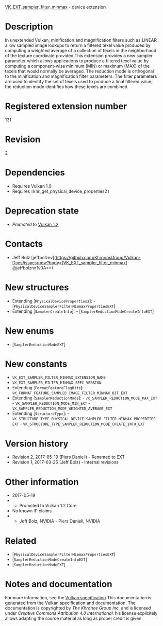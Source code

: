 [VK_EXT_sampler_filter_minmax](https://www.khronos.org/registry/vulkan/specs/1.3-extensions/man/html/VK_EXT_sampler_filter_minmax.html) - device extension

# Description
In unextended Vulkan, minification and magnification filters such as LINEAR
allow sampled image lookups to return a filtered texel value produced by
computing a weighted average of a collection of texels in the neighborhood
of the texture coordinate provided.This extension provides a new sampler parameter which allows applications to
produce a filtered texel value by computing a component-wise minimum (MIN)
or maximum (MAX) of the texels that would normally be averaged.
The reduction mode is orthogonal to the minification and magnification
filter parameters.
The filter parameters are used to identify the set of texels used to produce
a final filtered value; the reduction mode identifies how these texels are
combined.

# Registered extension number
131

# Revision
2

# Dependencies
- Requires Vulkan 1.0
- Requires `[`khr_get_physical_device_properties2`]`

# Deprecation state
- *Promoted* to [Vulkan 1.2](https://www.khronos.org/registry/vulkan/specs/1.3-extensions/html/vkspec.html#versions-1.2-promotions)

# Contacts
- Jeff Bolz [jeffbolznv](https://github.com/KhronosGroup/Vulkan-Docs/issues/new?body=[VK_EXT_sampler_filter_minmax] @jeffbolznv%0A<<Here describe the issue or question you have about the VK_EXT_sampler_filter_minmax extension>>)

# New structures
- Extending [`PhysicalDeviceProperties2`]:  - [`PhysicalDeviceSamplerFilterMinmaxPropertiesEXT`] 
- Extending [`SamplerCreateInfo`]:  - [`SamplerReductionModeCreateInfoEXT`]

# New enums
- [`SamplerReductionModeEXT`]

# New constants
- `VK_EXT_SAMPLER_FILTER_MINMAX_EXTENSION_NAME`
- `VK_EXT_SAMPLER_FILTER_MINMAX_SPEC_VERSION`
- Extending [`FormatFeatureFlagBits`]:  - `VK_FORMAT_FEATURE_SAMPLED_IMAGE_FILTER_MINMAX_BIT_EXT` 
- Extending [`SamplerReductionMode`]:  - `VK_SAMPLER_REDUCTION_MODE_MAX_EXT`  - `VK_SAMPLER_REDUCTION_MODE_MIN_EXT`  - `VK_SAMPLER_REDUCTION_MODE_WEIGHTED_AVERAGE_EXT` 
- Extending [`StructureType`]:  - `VK_STRUCTURE_TYPE_PHYSICAL_DEVICE_SAMPLER_FILTER_MINMAX_PROPERTIES_EXT`  - `VK_STRUCTURE_TYPE_SAMPLER_REDUCTION_MODE_CREATE_INFO_EXT`

# Version history
- Revision 2, 2017-05-19 (Piers Daniell)  - Renamed to EXT 
- Revision 1, 2017-03-25 (Jeff Bolz)  - Internal revisions

# Other information
* 2017-05-19
*   - Promoted to Vulkan 1.2 Core 
* No known IP claims.
*   - Jeff Bolz, NVIDIA  - Piers Daniell, NVIDIA

# Related
- [`PhysicalDeviceSamplerFilterMinmaxPropertiesEXT`]
- [`SamplerReductionModeCreateInfoEXT`]
- [`SamplerReductionModeEXT`]

# Notes and documentation
For more information, see the [Vulkan specification](https://www.khronos.org/registry/vulkan/specs/1.3-extensions/html/vkspec.html)
This documentation is generated from the Vulkan specification and documentation.
The documentation is copyrighted by *The Khronos Group Inc.* and is licensed under *Creative Commons Attribution 4.0 International*.
his license explicitely allows adapting the source material as long as proper credit is given.
        